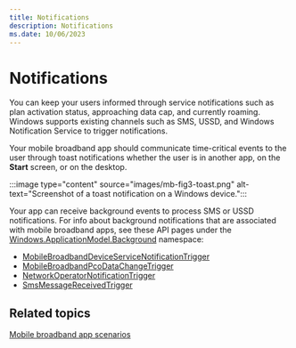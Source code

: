 ```yaml
---
title: Notifications
description: Notifications
ms.date: 10/06/2023
---
```


# Notifications


You can keep your users informed through service notifications such as plan activation status, approaching data cap, and currently roaming. Windows supports existing channels such as SMS, USSD, and Windows Notification Service to trigger notifications.

Your mobile broadband app should communicate time-critical events to the user through toast notifications whether the user is in another app, on the **Start** screen, or on the desktop.

:::image type="content" source="images/mb-fig3-toast.png" alt-text="Screenshot of a toast notification on a Windows device.":::

Your app can receive background events to process SMS or USSD notifications. For info about background notifications that are associated with mobile broadband apps, see these API pages under the [Windows.ApplicationModel.Background](/uwp/api/windows.applicationmodel.background) namespace:

- [MobileBroadbandDeviceServiceNotificationTrigger](/uwp/api/windows.applicationmodel.background.mobilebroadbanddeviceservicenotificationtrigger)
- [MobileBroadbandPcoDataChangeTrigger](/uwp/api/windows.applicationmodel.background.mobilebroadbandpcodatachangetrigger)
- [NetworkOperatorNotificationTrigger](/uwp/api/windows.applicationmodel.background.networkoperatornotificationtrigger)
- [SmsMessageReceivedTrigger](/uwp/api/windows.applicationmodel.background.smsmessagereceivedtrigger)

## <span id="related_topics"></span>Related topics


[Mobile broadband app scenarios](./account-management.md)

 

